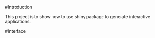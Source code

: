 #Introduction

This project is to show how to use shiny package to generate interactive applications. 

#Interface
